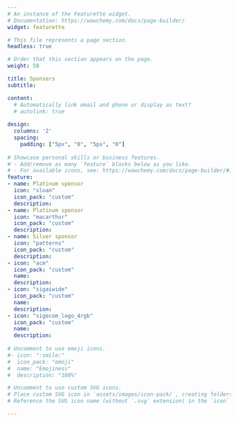 ```yaml
---
# An instance of the Featurette widget.
# Documentation: https://wowchemy.com/docs/page-builder/
widget: featurette

# This file represents a page section.
headless: true

# Order that this section appears on the page.
weight: 50

title: Sponsors
subtitle:

content:
  # Automatically link email and phone or display as text?
  # autolink: true
  
design:
  columns: '2'
  spacing:
    padding: ["5px", "0", "5px", "0"]
  
# Showcase personal skills or business features.
# - Add/remove as many `feature` blocks below as you like.
# - For available icons, see: https://wowchemy.com/docs/page-builder/#icons
feature: 
- name: Platinum sponsor
  icon: "sloan"
  icon_pack: "custom"
  description: 
- name: Platinum sponsor
  icon: "macarthur"
  icon_pack: "custom"
  description: 
- name: Silver sponsor 
  icon: "patterns"
  icon_pack: "custom"
  description: 
- icon: "acm"
  icon_pack: "custom"
  name: 
  description: 
- icon: "sigaiwide"
  icon_pack: "custom"
  name: 
  description: 
- icon: "sigecom_logo_4rgb"
  icon_pack: "custom"
  name: 
  description:
  
# Uncomment to use emoji icons.
#- icon: ":smile:"
#  icon_pack: "emoji"
#  name: "Emojiness"
#  description: "100%"  

# Uncomment to use custom SVG icons.
# Place custom SVG icon in `assets/images/icon-pack/`, creating folders if necessary.
# Reference the SVG icon name (without `.svg` extension) in the `icon` field.

---
```


